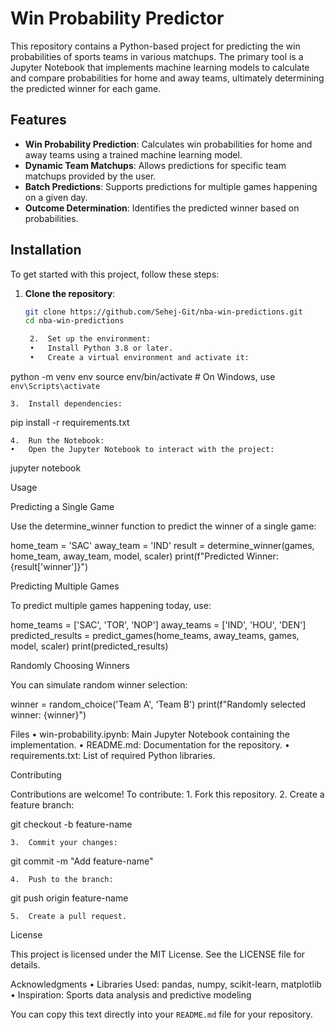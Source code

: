 # Win Probability Predictor

This repository contains a Python-based project for predicting the win probabilities of sports teams in various matchups. The primary tool is a Jupyter Notebook that implements machine learning models to calculate and compare probabilities for home and away teams, ultimately determining the predicted winner for each game.

## Features

- **Win Probability Prediction**: Calculates win probabilities for home and away teams using a trained machine learning model.
- **Dynamic Team Matchups**: Allows predictions for specific team matchups provided by the user.
- **Batch Predictions**: Supports predictions for multiple games happening on a given day.
- **Outcome Determination**: Identifies the predicted winner based on probabilities.

## Installation

To get started with this project, follow these steps:

1. **Clone the repository**:
   ```bash
   git clone https://github.com/Sehej-Git/nba-win-predictions.git
   cd nba-win-predictions

	2.	Set up the environment:
	•	Install Python 3.8 or later.
	•	Create a virtual environment and activate it:

python -m venv env
source env/bin/activate  # On Windows, use `env\Scripts\activate`


	3.	Install dependencies:

pip install -r requirements.txt


	4.	Run the Notebook:
	•	Open the Jupyter Notebook to interact with the project:

jupyter notebook



Usage

Predicting a Single Game

Use the determine_winner function to predict the winner of a single game:

home_team = 'SAC'
away_team = 'IND'
result = determine_winner(games, home_team, away_team, model, scaler)
print(f"Predicted Winner: {result['winner']}")

Predicting Multiple Games

To predict multiple games happening today, use:

home_teams = ['SAC', 'TOR', 'NOP']
away_teams = ['IND', 'HOU', 'DEN']
predicted_results = predict_games(home_teams, away_teams, games, model, scaler)
print(predicted_results)

Randomly Choosing Winners

You can simulate random winner selection:

winner = random_choice('Team A', 'Team B')
print(f"Randomly selected winner: {winner}")

Files
	•	win-probability.ipynb: Main Jupyter Notebook containing the implementation.
	•	README.md: Documentation for the repository.
	•	requirements.txt: List of required Python libraries.

Contributing

Contributions are welcome! To contribute:
	1.	Fork this repository.
	2.	Create a feature branch:

git checkout -b feature-name


	3.	Commit your changes:

git commit -m "Add feature-name"


	4.	Push to the branch:

git push origin feature-name


	5.	Create a pull request.

License

This project is licensed under the MIT License. See the LICENSE file for details.

Acknowledgments
	•	Libraries Used: pandas, numpy, scikit-learn, matplotlib
	•	Inspiration: Sports data analysis and predictive modeling

You can copy this text directly into your `README.md` file for your repository.
